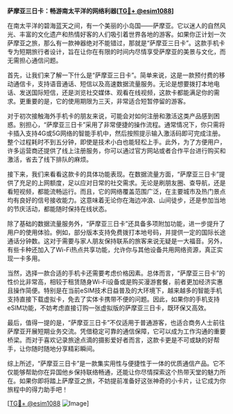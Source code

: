 **萨摩亚三日卡：畅游南太平洋的网络利器[[TG💪+ @esim1088](https://t.me/s/esim1088)]**

在南太平洋的碧海蓝天之间，有一个美丽的小岛国——萨摩亚。它以迷人的自然风光、丰富的文化遗产和热情好客的人们吸引着世界各地的游客。如果你正计划一次萨摩亚之旅，那么有一款神器绝对不能错过，那就是“萨摩亚三日卡”。这款手机卡专为短期旅行者设计，旨在让你在有限的时间内尽情享受萨摩亚的美景与文化，而无需担心通信问题。

首先，让我们来了解一下什么是“萨摩亚三日卡”。简单来说，这是一款预付费的移动通信卡，支持语音通话、短信以及高速数据流量服务。无论是想要拨打本地电话、发送国际短信，还是浏览社交媒体、观看在线视频，这款卡都能满足你的需求。更重要的是，它的使用期限为三天，非常适合短暂停留的游客。

对于初次接触海外手机卡的朋友来说，可能会对如何注册和激活这类产品感到困惑。别担心，“萨摩亚三日卡”采用了非常便捷的操作流程。通常情况下，你只需将卡插入支持4G或5G网络的智能手机中，然后按照提示输入激活码即可完成注册。整个过程耗时不到五分钟，即使是技术小白也能轻松上手。此外，为了方便用户，许多运营商还提供了线上注册服务，你可以通过官方网站或者合作平台进行购买和激活，省去了线下排队的麻烦。

接下来，我们来看看这款卡的具体功能表现。在数据流量方面，“萨摩亚三日卡”提供了充足的上网额度，足以应对日常的社交需求。无论是刷朋友圈、查导航，还是看短视频，都能流畅运行。而且，它的网络覆盖范围广泛，在主要城市及热门景点均有良好的信号接收能力。这意味着无论你在海边冲浪、山间徒步，还是参加当地的节庆活动，都能随时保持在线状态。

除了基础的数据流量服务外，“萨摩亚三日卡”还具备多项附加功能，进一步提升了用户的使用体验。例如，部分版本支持免费拨打本地号码，并提供一定的国际长途通话分钟数。这对于需要与家人朋友保持联系的旅客来说无疑是一大福音。另外，有些卡种还加入了Wi-Fi热点共享功能，允许你与其他设备共用网络资源，真正实现一卡多用。

当然，选择一款合适的手机卡还需要考虑价格因素。总体而言，“萨摩亚三日卡”的性价比非常高，相较于租赁随身Wi-Fi设备或是购买漫游套餐，前者更加经济实惠且操作简便。特别是在当前eSIM技术日益普及的大环境下，越来越多的智能手机支持直接下载虚拟卡，免去了实体卡携带不便的问题。因此，如果你的手机支持eSIM功能，不妨考虑直接订购一张虚拟版的萨摩亚三日卡，既环保又高效。

最后，值得一提的是，“萨摩亚三日卡”不仅适用于普通游客，也适合商务人士前往萨摩亚开展短期业务交流。凭借稳定可靠的通信保障，它可以成为工作沟通的重要桥梁。而对于喜欢记录旅途点滴的摄影爱好者而言，这款卡更是不可或缺的好帮手，让你随时随地分享精彩瞬间。

综上所述，“萨摩亚三日卡”是一款集实用性与便捷性于一体的优质通信产品。它不仅能够帮助你在异国他乡保持联络畅通，还能让你尽情探索这个热带天堂的魅力所在。如果你即将踏上萨摩亚之旅，不妨提前准备好这张神奇的小卡片，让它成为你旅程中的得力助手吧！

[[TG💪+ @esim1088](https://t.me/s/esim1088) ![Image](https://i.postimg.cc/4NQfJmqS/Snipaste-2025-05-13-00-14-12.png)]
